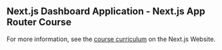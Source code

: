 ## Next.js Dashboard Application - Next.js App Router Course

For more information, see the [course curriculum](https://nextjs.org/learn) on the Next.js Website.
